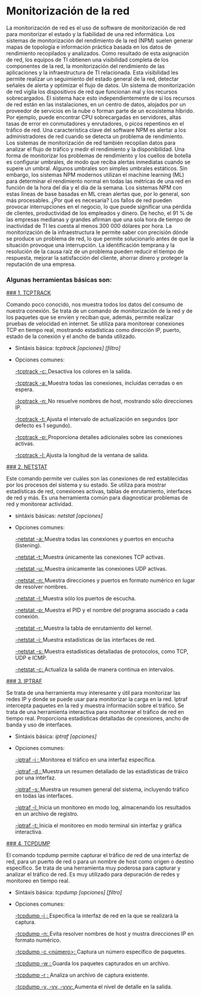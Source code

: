 # Monitorización de la red
La monitorización de red es el uso de software de monitorización de red para monitorizar el estado y la fiabilidad de una red informática. Los sistemas de monitorización del rendimiento de la red (NPM) suelen generar mapas de topología e información práctica basada en los datos de rendimiento recopilados y analizados.
Como resultado de esta asignación de red, los equipos de TI obtienen una visibilidad completa de los componentes de la red, la monitorización del rendimiento de las aplicaciones y la infraestructura de TI relacionada. Esta visibilidad les permite realizar un seguimiento del estado general de la red, detectar señales de alerta y optimizar el flujo de datos.
Un sistema de monitorización de red vigila los dispositivos de red que funcionan mal y los recursos sobrecargados. El sistema hace esto independientemente de si los recursos de red están en las instalaciones, en un centro de datos, alojados por un proveedor de servicios en la nube o forman parte de un ecosistema híbrido. Por ejemplo, puede encontrar CPU sobrecargadas en servidores, altas tasas de error en conmutadores y enrutadores, o picos repentinos en el tráfico de red. Una característica clave del software NPM es alertar a los administradores de red cuando se detecta un problema de rendimiento.           
Los sistemas de monitorización de red también recopilan datos para analizar el flujo de tráfico y medir el rendimiento y la disponibilidad. Una forma de monitorizar los problemas de rendimiento y los cuellos de botella es configurar umbrales, de modo que reciba alertas inmediatas cuando se supere un umbral. Algunos umbrales son simples umbrales estáticos. Sin embargo, los sistemas NPM modernos utilizan el machine learning (ML) para determinar el rendimiento normal en todas las métricas de una red en función de la hora del día y el día de la semana. Los sistemas NPM con estas líneas de base basadas en ML crean alertas que, por lo general, son más procesables.
¿Por qué es necesaria?
Los fallos de red pueden provocar interrupciones en el negocio, lo que puede significar una pérdida de clientes, productividad de los empleados y dinero. De hecho, el 91 % de las empresas medianas y grandes afirman que una sola hora de tiempo de inactividad de TI les cuesta al menos 300 000 dólares por hora.
La monitorización de la infraestructura le permite saber con precisión dónde se produce un problema de red, lo que permite solucionarlo antes de que la situación provoque una interrupción. La identificación temprana y la resolución de la causa raíz de un problema pueden reducir el tiempo de respuesta, mejorar la satisfacción del cliente, ahorrar dinero y proteger la reputación de una empresa.

### Algunas herramientas básicas son:

[### 1. TCPTRACK]()

Comando poco conocido, nos muestra todos los datos del consumo de nuestra conexión. Se trata de un comando de monitorización de la red y de los paquetes que se envíen y reciban que, además, permite realizar pruebas de velocidad en internet. Se utiliza para monitorear conexiones TCP en tiempo real, mostrando estadísticas como dirección IP, puerto, estado de la conexión y el ancho de banda utilizado.

  - Sintáxis básica: *tcptrack [opciones] [filtro]*
  - Opciones comunes:
    
      [-tcptrack -c: ]() Desactiva los colores en la salida.
        
      [-tcptrack -a: ]() Muestra todas las conexiones, incluidas cerradas o en espera.
        
      [-tcptrack -n: ]() No resuelve nombres de host, mostrando sólo direcciones IP.
        
      [-tcptrack -t: ]() Ajusta el intervalo de actualización en segundos (por defecto es 1 segundo).
        
      [-tcptrack -p: ]() Proporciona detalles adicionales sobre las conexiones activas.
        
      [-tcptrack -l: ]() Ajusta la longitud de la ventana de salida.

[### 2. NETSTAT]()

Este comando permite ver cuáles son las conexiones de red establecidas por los procesos del sistema y su estado. Se utiliza para mostrar estadísticas de red, conexiones activas, tablas de enrutamiento, interfaces de red y más. Es una herramienta común para diagnosticar problemas de red y monitorear actividad.

  - sintáxis básicas: *netstat [opciones]*
  - Opciones comunes:
    
      [-netstat -a: ]() Muestra todas las conexiones y puertos en encucha (listening).
        
      [-netstat -t: ]() Muestra únicamente las conexiones TCP activas.
        
      [-netstat -u: ]() Muestra únicamente las conexiones UDP activas.
        
      [-netstat -n: ]() Muestra direcciones y puertos en formato numérico en lugar de resolver nombres.
        
      [-netstat -l: ]() Muestra sólo los puertos de escucha.
        
      [-netstat -p: ]() Muestra el PID y el nombre del programa asociado a cada conexión.
        
      [-netstat -r: ]() Muestra la tabla de enrutamiento del kernel.
        
      [-netstat -i: ]() Muestra estadísticas de las interfaces de red.
        
      [-netstat -s: ]() Muestra estadísticas detalladas de protocolos, como TCP, UDP e ICMP.
        
      [-netstat -c: ]() Actualiza la salida de manera continua en intervalos.
        
[### 3. IPTRAF]()

Se trata de una herramienta muy interesante y útil para monitorizar las redes IP y donde se puede usar para monitorizar la carga en la red. Iptraf intercepta paquetes en la red y muestra información sobre el tráfico. Se trata de una herramienta interactiva para monitorear el tráfico de red en tiempo real. Proporciona estadísticas detalladas de conexiones, ancho de banda y uso de interfaces.
  - Sintáxis básica: *iptraf [opciones]*
  - Opciones comunes:
    
      [-iptraf -i <interfaz>: ]() Monitorea el tráfico en una interfaz específica.
        
      [-iptraf -d <interfaz>: ]() Muestra un resumen detallado de las estadísticas de tráico por una interfaz.
        
      [-iptraf -s: ]() Muestra un resumen general del sistema, incluyendo tráfico en todas las interfaces.
        
      [-iptraf -l: ]() Inicia un monitoreo en modo log, almacenando los resultados en un archivo de registro.
        
      [-iptraf -t: ]() Inicia el monitoreo en modo terminal sin interfaz y gráfica interactiva.

[### 4. TCPDUMP]()

El comando tcpdump permite capturar el tráfico de red de una interfaz de red, para un puerto de red o para un nombre de host como origen o destino específico. Se trata de una herramienta muy poderosa para capturar y analizar el tráfico de red. Es muy utilizado para depuración de redes y monitoreo en tiempo real.

  - Sintáxis básica: *tcpdump [opciones] [filtro]*
  - Opciones comunes:
    
      [-tcpdump -i <interfaz>: ]() Especifica la interfaz de red en la que se realizará la captura.
        
      [-tcpdump -n: ]() Evita resolver nombres de host y mustra direcciones IP en formato numérico.
        
      [-tcpdump -c <número>: ]() Captura un número específico de paquetes.
        
      [-tcpdump -w <archivo>: ]() Guarda los paquetes capturados en un archivo.
        
      [-tcpdump -r <archivo>: ]() Analiza un archivo de captura existente.
        
      [-tcpdump -v, -vv, -vvv: ]() Aumenta el nivel de detalle en la salida.
